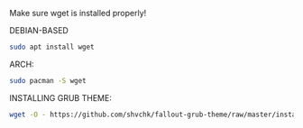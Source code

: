 Make sure wget is installed properly!

DEBIAN-BASED
```sh
sudo apt install wget
```

ARCH:
```sh
sudo pacman -S wget
```

INSTALLING GRUB THEME:
```sh
wget -O - https://github.com/shvchk/fallout-grub-theme/raw/master/install.sh | sh
```